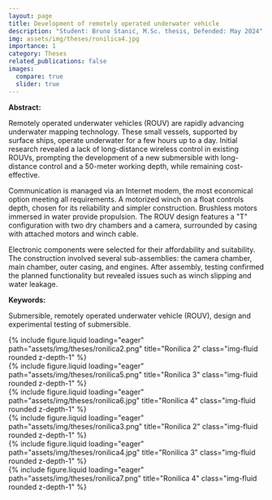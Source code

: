 ```yaml
---
layout: page
title: Development of remotely operated underwater vehicle
description: "Student: Bruno Stanić, M.Sc. thesis, Defended: May 2024"
img: assets/img/theses/ronilica4.jpg
importance: 1
category: Theses
related_publications: false
images:
  compare: true
  slider: true
---
```


<b>Abstract:</b>

Remotely operated underwater vehicles (ROUV) are rapidly advancing underwater mapping technology. These small vessels, supported by surface ships, operate underwater for a few hours up to a day. Initial research revealed a lack of long-distance wireless control in existing ROUVs, prompting the development of a new submersible with long-distance control and a 50-meter working depth, while remaining cost-effective.

Communication is managed via an Internet modem, the most economical option meeting all requirements. A motorized winch on a float controls depth, chosen for its reliability and simpler construction. Brushless motors immersed in water provide propulsion. The ROUV design features a "T" configuration with two dry chambers and a camera, surrounded by casing with attached motors and winch cable.

Electronic components were selected for their affordability and suitability. The construction involved several sub-assemblies: the camera chamber, main chamber, outer casing, and engines. After assembly, testing confirmed the planned functionality but revealed issues such as winch slipping and water leakage.

<b>Keywords:</b>

Submersible, remotely operated underwater vehicle (ROUV), design and experimental testing of submersible.

<div class="row">
    <div class="col-sm mt-3 mt-md-0">
        {% include figure.liquid loading="eager" path="assets/img/theses/ronilica2.png" title="Ronilica 2" class="img-fluid rounded z-depth-1" %}
    </div>
    <div class="col-sm mt-3 mt-md-0">
        {% include figure.liquid loading="eager" path="assets/img/theses/ronilica5.png" title="Ronilica 3" class="img-fluid rounded z-depth-1" %}
    </div>
        <div class="col-sm mt-3 mt-md-0">
        {% include figure.liquid loading="eager" path="assets/img/theses/ronilica6.jpg" title="Ronilica 4" class="img-fluid rounded z-depth-1" %}
    </div>
</div>

<div class="row">
    <div class="col-sm mt-3 mt-md-0">
        {% include figure.liquid loading="eager" path="assets/img/theses/ronilica3.png" title="Ronilica 2" class="img-fluid rounded z-depth-1" %}
    </div>
    <div class="col-sm mt-3 mt-md-0">
        {% include figure.liquid loading="eager" path="assets/img/theses/ronilica4.jpg" title="Ronilica 3" class="img-fluid rounded z-depth-1" %}
    </div>
        <div class="col-sm mt-3 mt-md-0">
        {% include figure.liquid loading="eager" path="assets/img/theses/ronilica7.png" title="Ronilica 4" class="img-fluid rounded z-depth-1" %}
    </div>
</div>